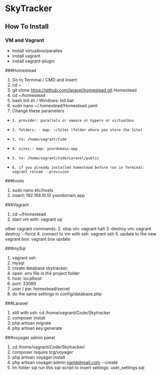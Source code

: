 # SkyTracker

## How To Install

### VM and Vagrant

- Install virtualbox/paralles
- install vagrant
- install vagrant-plugin

###Homestead

1. Go to Terminal / CMD and insert:
2. cd ~
3. git clone https://github.com/laravel/homestead.git Homestead
4. cd ~/homestead
5. bash init.sh / Windows: init.bat
6. sudo nano ~/.homestead/Homestead.yaml
7. Change these parameters
-     1. provider: parallels or vmware or hyperv or virtualbox
-     2. folders: - map: ~/Sites (folder where you store the Site)
-     3. to: /home/vagrant/Code
-     4. sites:- map: yourdomain.app
-     5. to: /home/vagrant/Code/Laravel/public
-     6. if you already installed homestead before run in Terminal: vagrant reload --provision

###hosts
1. sudo nano etc/hosts
2. insert: 192.168.10.10 yourdomain.app

###Vagrant
1. cd ~/Homestead
2. start vm with: vagrant up

other vagrant commands:
2. stop vm: vagrant halt
3. destroy vm: vagrant destroy --force
4. connect to vm with ssh: vagrant ssh
5. update to the new vagrant box: vagrant box update

###mySql
1. vagrant ssh
2. mysql
3. create database skytracker;
4. open .env file in the project folder
5. host: localhost
6. port: 33060
7. user / pw: homestead/secret
8. do the same settings in config/database.php

###Laravel
1. still with ssh: cd /home/vagrant/Code/Skytracker
2. composer install
3. php artisan migrate
4. php artisan key:generate

###voyager admin panel
1. cd /home/vagrant/Code/Skytracker/
4. composer require tcg/voyager
3. php artisan voyager:install
7. php artisan voyager:admin name@mail.com --create
8. Im folder sql run this sql-script to insert settings: user_settings.sql
